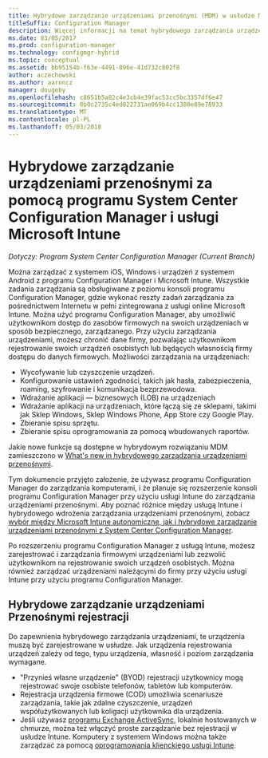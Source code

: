 ```yaml
---
title: Hybrydowe zarządzanie urządzeniami przenośnymi (MDM) w usłudze Microsoft Intune
titleSuffix: Configuration Manager
description: Więcej informacji na temat hybrydowego zarządzania urządzeniami przenośnymi (MDM) z programu System Center Configuration Manager i Microsoft Intune.
ms.date: 03/05/2017
ms.prod: configuration-manager
ms.technology: configmgr-hybrid
ms.topic: conceptual
ms.assetid: bb95154b-f63e-4491-896e-41d732c802f8
author: aczechowski
ms.author: aaroncz
manager: dougeby
ms.openlocfilehash: c8651b5a82c4e3cb4e39fac53cc5bc3357df6e47
ms.sourcegitcommit: 0b0c2735c4ed822731ae069b4cc1380e89e78933
ms.translationtype: MT
ms.contentlocale: pl-PL
ms.lasthandoff: 05/03/2018
---
```

# <a name="hybrid-mobile-device-management-mdm-with-system-center-configuration-manager-and-microsoft-intune"></a>Hybrydowe zarządzanie urządzeniami przenośnymi za pomocą programu System Center Configuration Manager i usługi Microsoft Intune

*Dotyczy: Program System Center Configuration Manager (Current Branch)*


Można zarządzać z systemem iOS, Windows i urządzeń z systemem Android z programu Configuration Manager i Microsoft Intune. Wszystkie zadania zarządzania są obsługiwane z poziomu konsoli programu Configuration Manager, gdzie wykonać reszty zadań zarządzania za pośrednictwem Internetu w pełni zintegrowana z usługi online Microsoft Intune.  Można użyć programu Configuration Manager, aby umożliwić użytkownikom dostęp do zasobów firmowych na swoich urządzeniach w sposób bezpiecznego, zarządzanego. Przy użyciu zarządzania urządzeniami, możesz chronić dane firmy, pozwalając użytkownikom rejestrowanie swoich urządzeń osobistych lub będących własnością firmy dostępu do danych firmowych. Możliwości zarządzania na urządzeniach:

-   Wycofywanie lub czyszczenie urządzeń.
-   Konfigurowanie ustawień zgodności, takich jak hasła, zabezpieczenia, roaming, szyfrowanie i komunikacja bezprzewodowa.
-   Wdrażanie aplikacji — biznesowych (LOB) na urządzeniach
-   Wdrażanie aplikacji na urządzeniach, które łączą się ze sklepami, takimi jak Sklep Windows, Sklep Windows Phone, App Store czy Google Play.
-   Zbieranie spisu sprzętu.
-   Zbieranie spisu oprogramowania za pomocą wbudowanych raportów.

Jakie nowe funkcje są dostępne w hybrydowym rozwiązaniu MDM zamieszczono w [What's new in hybrydowego zarządzania urządzeniami przenośnymi](../understand/whats-new-in-hybrid-mobile-device-management.md).

Tym dokumencie przyjęto założenie, że używasz programu Configuration Manager do zarządzania komputerami, i że planuje się rozszerzenie konsoli programu Configuration Manager przy użyciu usługi Intune do zarządzania urządzeniami przenośnymi. Aby poznać różnice między usługą Intune i hybrydowego wdrożenia zarządzania urządzeniami przenośnymi, zobacz [wybór między Microsoft Intune autonomiczne, jak i hybrydowe zarządzanie urządzeniami przenośnymi z System Center Configuration Manager](choose-between-standalone-intune-and-hybrid-mobile-device-management.md).

Po rozszerzeniu programu Configuration Manager z usługą Intune, możesz zarejestrować i zarządzania firmowymi urządzeniami lub zezwolić użytkownikom na rejestrowanie swoich urządzeń osobistych. Można również zarządzać urządzeniami należącymi do firmy przy użyciu usługi Intune przy użyciu programu Configuration Manager.

## <a name="hybrid-mdm-enrollment"></a>Hybrydowe zarządzanie urządzeniami Przenośnymi rejestracji
Do zapewnienia hybrydowego zarządzania urządzeniami, te urządzenia muszą być zarejestrowane w usłudze. Jak urządzenia rejestrowania urządzeń zależy od tego, typu urządzenia, własność i poziom zarządzania wymagane.
- "Przynieś własne urządzenie" (BYOD) rejestracji użytkownicy mogą rejestrować swoje osobiste telefonów, tabletów lub komputerów.
- Rejestracja urządzenia firmowe (COD) umożliwia scenariusze zarządzania, takie jak zdalne czyszczenie, urządzeń współużytkowanych lub koligacji użytkownika dla urządzenia.
- Jeśli używasz [programu Exchange ActiveSync](../plan-design/device-enrollment-methods.md#mobile-device-management-with-exchange-activesync-and-configuration-manager), lokalnie hostowanych w chmurze, można też włączyć proste zarządzanie bez rejestracji w usłudze Intune. Komputery z systemem Windows można także zarządzać za pomocą [oprogramowania klienckiego usługi Intune](/intune/deploy-use/manage-windows-pcs-with-microsoft-intune).
